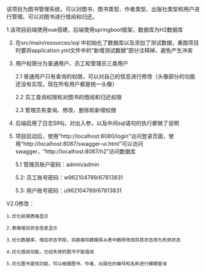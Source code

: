 该项目为图书管理系统，可以对图书、图书类型、作者类型、出版社类型和用户进行管理。可以对图书进行借阅和归还。

1.该项目前端使用vue搭建，后端使用springboot框架，数据库为H2数据库

2. 在src/main/resources/sql 中初始化了数据库以及添加了测试数据，重跑项目时要将application.yml文件中的“新增测试数据”部分注释掉，避免产生冲突

3. 用户权限分为普通用户、员工和管理员三类用户
    
    2.1 普通用户只有查询的权限，可以对自己的信息进行修改（头像部分的功能还没有实现，现在所有用户都是统一头像）

    2.2 员工查询权限和对图书的借阅和归还权限

    2.3 管理员有查询、修改、删除和新增权限

4. 后端启用了日志Slf4j，对出入参，以及中间sql语句的执行都做了说明

5. 项目启动后，使用"http://localhost:8080/login"访问登录页面，使用“http://localhost:8087/swagger-ui.html”可以访问swagger，“http://localhost:8087/h2”访问数据库
    
    5.1 管理员账户密码：admin/admin
    
    5.2: 员工账号密码：w962104789/67813831
    
    5.3: 用户账号密码：u962104789/67813831
    
 V2.0修改：
 
    1.优化前端表格显示
    
    2.表格增加状态信息显示
    
    3.优化数据库，增加状态字段，将直接将数据库从表中删除改成将其状态改为失效状态
    
    4.优化借阅功能，已经失效的图书不能借阅
    
    5.优化图书查找功能，可以根据图书、作者、出版社的编号和名称进行模糊查询
    
    

